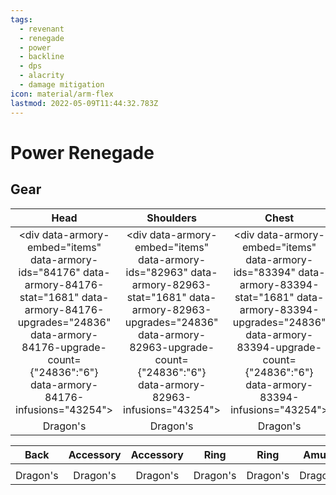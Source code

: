 ```yaml
---
tags:
  - revenant
  - renegade
  - power
  - backline
  - dps
  - alacrity
  - damage mitigation
icon: material/arm-flex
lastmod: 2022-05-09T11:44:32.783Z
---
```

# Power Renegade

## Gear
|Head|Shoulders|Chest|Hands|Legs|Feet|
|:---:|:---:|:---:|:---:|:---:|:---:|
|<div data-armory-embed="items" data-armory-ids="84176" data-armory-84176-stat="1681" data-armory-84176-upgrades="24836" data-armory-84176-upgrade-count={"24836":"6"} data-armory-84176-infusions="43254"></div>|<div data-armory-embed="items" data-armory-ids="82963" data-armory-82963-stat="1681" data-armory-82963-upgrades="24836" data-armory-82963-upgrade-count={"24836":"6"} data-armory-82963-infusions="43254"></div>|<div data-armory-embed="items" data-armory-ids="83394" data-armory-83394-stat="1681" data-armory-83394-upgrades="24836" data-armory-83394-upgrade-count={"24836":"6"} data-armory-83394-infusions="43254"></div>|<div data-armory-embed="items" data-armory-ids="82456" data-armory-82456-stat="1681" data-armory-82456-upgrades="24836" data-armory-82456-upgrade-count={"24836":"6"} data-armory-82456-infusions="43254"></div>|<div data-armory-embed="items" data-armory-ids="82196" data-armory-82196-stat="1681" data-armory-82196-upgrades="24836" data-armory-82196-upgrade-count={"24836":"6"} data-armory-82196-infusions="43254"></div>|<div data-armory-embed="items" data-armory-ids="82801" data-armory-82801-stat="1681" data-armory-82801-upgrades="24836" data-armory-82801-upgrade-count={"24836":"6"} data-armory-82801-infusions="43254"></div>|
|Dragon's|Dragon's|Dragon's|Dragon's|Dragon's|Dragon's|

|Back|Accessory|Accessory|Ring|Ring|Amulet|
|:---:|:---:|:---:|:---:|:---:|:---:|
|<div data-armory-embed="items" data-armory-ids="81462" data-armory-81462-stat="1681" data-armory-81462-infusions="43254"></div> |<div data-armory-embed="items" data-armory-ids="81908" data-armory-81908-stat="1681" data-armory-81908-infusions="43254"></div>|<div data-armory-embed="items" data-armory-ids="91048" data-armory-91048-stat="1681" data-armory-91048-infusions="43254"></div>|<div data-armory-embed="items" data-armory-ids="91234" data-armory-91234-stat="1681" data-armory-91234-infusions="43254"></div>|<div data-armory-embed="items" data-armory-ids="93105" data-armory-93105-stat="1681" data-armory-93105-infusions="43254"></div>|<div data-armory-embed="items" data-armory-ids="95380" data-armory-95380-stat="1681" data-armory-95380-infusions="87417"></div>|  
|Dragon's|Dragon's|Dragon's|Dragon's|Dragon's|Dragon's|

<script async src="https://unpkg.com/armory-embeds@^0.x.x/armory-embeds.js"></script> 